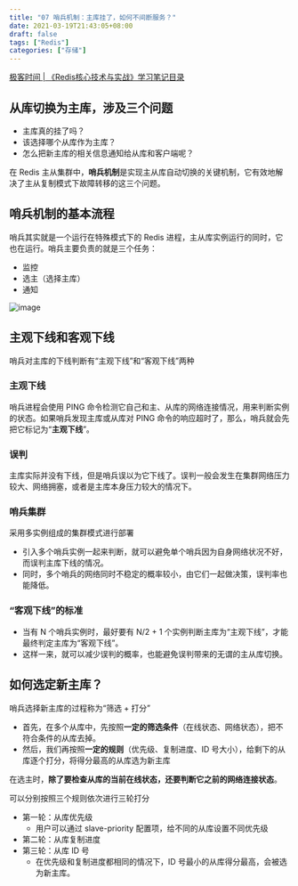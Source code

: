 ```yaml
---
title: "07 哨兵机制：主库挂了，如何不间断服务？"
date: 2021-03-19T21:43:05+08:00
draft: false
tags: ["Redis"]
categories: ["存储"]
---
```


[极客时间 | 《Redis核心技术与实战》学习笔记目录](../dir)

## 从库切换为主库，涉及三个问题

- 主库真的挂了吗？
- 该选择哪个从库作为主库？
- 怎么把新主库的相关信息通知给从库和客户端呢？

在 Redis 主从集群中，**哨兵机制**是实现主从库自动切换的关键机制，它有效地解决了主从复制模式下故障转移的这三个问题。

## 哨兵机制的基本流程

哨兵其实就是一个运行在特殊模式下的 Redis 进程，主从库实例运行的同时，它也在运行。哨兵主要负责的就是三个任务：

- 监控
- 选主（选择主库）
- 通知

![image](../../../../../post/storage/redis/geekbang/images/chap07-1.jpg)

## 主观下线和客观下线

哨兵对主库的下线判断有“主观下线”和“客观下线”两种

### 主观下线

哨兵进程会使用 PING 命令检测它自己和主、从库的网络连接情况，用来判断实例的状态。如果哨兵发现主库或从库对 PING 命令的响应超时了，那么，哨兵就会先把它标记为“**主观下线**”。

### 误判

主库实际并没有下线，但是哨兵误以为它下线了。误判一般会发生在集群网络压力较大、网络拥塞，或者是主库本身压力较大的情况下。

### 哨兵集群

采用多实例组成的集群模式进行部署

- 引入多个哨兵实例一起来判断，就可以避免单个哨兵因为自身网络状况不好，而误判主库下线的情况。
- 同时，多个哨兵的网络同时不稳定的概率较小，由它们一起做决策，误判率也能降低。

### “客观下线”的标准

- 当有 N 个哨兵实例时，最好要有 N/2 + 1 个实例判断主库为“主观下线”，才能最终判定主库为“客观下线”。
- 这样一来，就可以减少误判的概率，也能避免误判带来的无谓的主从库切换。

## 如何选定新主库？

哨兵选择新主库的过程称为“筛选 + 打分”

- 首先，在多个从库中，先按照**一定的筛选条件**（在线状态、网络状态），把不符合条件的从库去掉。
- 然后，我们再按照**一定的规则**（优先级、复制进度、ID 号大小），给剩下的从库逐个打分，将得分最高的从库选为新主库

在选主时，**除了要检查从库的当前在线状态，还要判断它之前的网络连接状态**。

可以分别按照三个规则依次进行三轮打分

- 第一轮：从库优先级
  - 用户可以通过 slave-priority 配置项，给不同的从库设置不同优先级
- 第二轮：从库复制进度
- 第三轮：从库 ID 号
  - 在优先级和复制进度都相同的情况下，ID 号最小的从库得分最高，会被选为新主库。